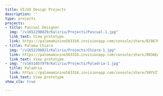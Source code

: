 ```yaml
---
title: UI/UX Design Projects
description: ''
type: projects
projects:
- title: Pascual Designer
  img: "/v1652298829/Kaliriu/Projects/Pascual-1.jpg"
  link_text: View prototype
  link: https://palomaminino563316.invisionapp.com/console/share/B2967PWZJVD
- title: Paloma Chiara
  img: "/v1652298821/Kaliriu/Projects/Chiara-1.jpg"
  link: https://palomaminino563316.invisionapp.com/console/share/8N3AEANTHT/864592816
  link_text: View prototype
- img: "/v1651857979/Kaliriu/Projects/Paladria-1.jpg"
  title: Paladria
  link: https://palomaminino563316.invisionapp.com/console/share/5NYVZ7BPEX4
  link_text: View prototype
show_cta: true

---
```

